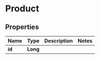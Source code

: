 
# Product

## Properties
Name | Type | Description | Notes
------------ | ------------- | ------------- | -------------
**id** | **Long** |  | 



